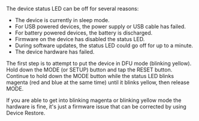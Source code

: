 The device status LED can be off for several reasons:

- The device is currently in sleep mode. 
- For USB powered devices, the power supply or USB cable has failed.
- For battery powered devices, the battery is discharged.
- Firmware on the device has disabled the status LED.
- During software updates, the status LED could go off for up to a minute.
- The device hardware has failed.

The first step is to attempt to put the device in DFU mode (blinking yellow). Hold down the MODE (or SETUP) button and tap the RESET button. Continue to hold down the MODE button while the status LED blinks magenta (red and blue at the same time) until it blinks yellow, then release MODE.

If you are able to get into blinking magenta or blinking yellow mode the hardware is fine, it's just a firmware issue that can be corrected by using Device Restore.
